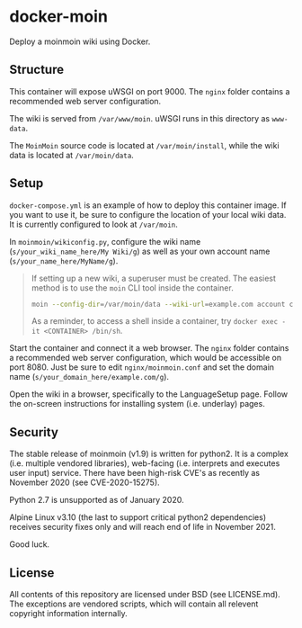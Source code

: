 # docker-moin

Deploy a moinmoin wiki using Docker.


## Structure

This container will expose uWSGI on port 9000. The `nginx` folder contains a
recommended web server configuration.

The wiki is served from `/var/www/moin`. uWSGI runs in this directory as
`www-data`.

The `MoinMoin` source code is located at `/var/moin/install`, while the wiki
data is located at `/var/moin/data`.


## Setup

`docker-compose.yml` is an example of how to deploy this container image. If
you want to use it, be sure to configure the location of your local wiki data.
It is currently configured to look at `/var/moin`.

In `moinmoin/wikiconfig.py`, configure the wiki name
(`s/your_wiki_name_here/My Wiki/g`) as well as your own account name
(`s/your_name_here/MyName/g`).

> If setting up a new wiki, a superuser must be created. The easiest method is
> to use the `moin` CLI tool inside the container.
> ```bash
> moin --config-dir=/var/moin/data --wiki-url=example.com account create --name=MyName --email=me@example.com --password=foobar
> ```
> As a reminder, to access a shell inside a container, try
> `docker exec -it <CONTAINER> /bin/sh`.

Start the container and connect it a web browser. The `nginx` folder contains a
recommended web server configuration, which would be accessible on port 8080.
Just be sure to edit `nginx/moinmoin.conf` and set the domain name
(`s/your_domain_here/example.com/g`).

Open the wiki in a browser, specifically to the LanguageSetup page. Follow the
on-screen instructions for installing system (i.e. underlay) pages.


## Security

The stable release of moinmoin (v1.9) is written for python2. It is a complex
(i.e. multiple vendored libraries), web-facing (i.e. interprets and executes
user input) service. There have been high-risk CVE's as recently as November
2020 (see CVE-2020-15275).

Python 2.7 is unsupported as of January 2020.

Alpine Linux v3.10 (the last to support critical python2 dependencies) receives
security fixes only and will reach end of life in November 2021.

Good luck.


## License

All contents of this repository are licensed under BSD (see LICENSE.md).
The exceptions are vendored scripts, which will contain all relevent copyright
information internally.



